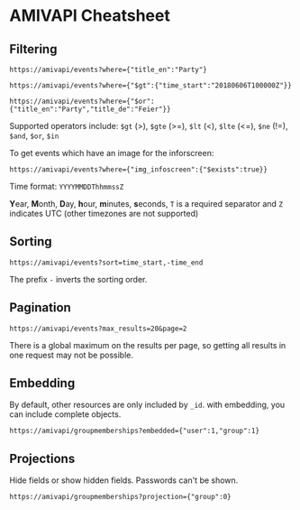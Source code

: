 # AMIVAPI Cheatsheet

## Filtering

```
https://amivapi/events?where={"title_en":"Party"}

https://amivapi/events?where={"$gt":{"time_start":"20180606T100000Z"}}

https://amivapi/events?where={"$or":{"title_en":"Party","title_de":"Feier"}}
```

Supported operators include:
`$gt` (>), `$gte` (>=), `$lt` (<), `$lte` (<=), `$ne` (!=), `$and`, `$or`, `$in`

To get events which have an image for the inforscreen:
```
https://amivapi/events?where={"img_infoscreen":{"$exists":true}}
```

Time format: `YYYYMMDDThhmmssZ`

**Y**ear, **M**onth, **D**ay, **h**our, **m**inutes, **s**econds, `T` is a required separator
and `Z` indicates UTC (other timezones are not supported)

## Sorting

```
https://amivapi/events?sort=time_start,-time_end
```

The prefix ```-``` inverts the sorting order.

## Pagination

```
https://amivapi/events?max_results=20&page=2
```

There is a global maximum on the results per page, so getting all results in one request
may not be possible.

## Embedding

By default, other resources are only included by `_id`. with embedding, you can include complete objects.

```
https://amivapi/groupmemberships?embedded={"user":1,"group":1}
```

## Projections

Hide fields or show hidden fields. Passwords can't be shown.

```
https://amivapi/groupmemberships?projection={"group":0}
```
